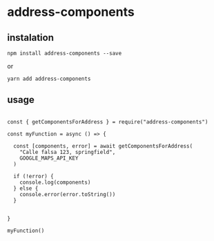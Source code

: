 # address-components

## instalation

`npm install address-components --save`

or

`yarn add address-components`

## usage

```

const { getComponentsForAddress } = require("address-components")

const myFunction = async () => {

  const [components, error] = await getComponentsForAddress(
    "Calle falsa 123, springfield",
    GOOGLE_MAPS_API_KEY
  )

  if (!error) {
    console.log(components)
  } else {
    console.error(error.toString())
  }


}

myFunction()

```
